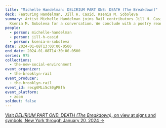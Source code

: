 ```yaml
---
title: "Michelle Handelman: DELIRIUM PART ONE: DEATH (The Breakdown)"
deck: Featuring Handelman, Jill H. Casid, Ksenia M. Soboleva
summary: Artist Michelle Handelman joins Rail contributors Jill H. Casid and
  Ksenia M. Soboleva for a conversation. We conclude with a poetry reading.
people:
  - person: michelle-handelman
  - person: jill-h-casid
  - person: ksenia-m-soboleva
date: 2024-01-08T13:00:00-0500
end_date: 2024-01-08T14:30:00-0500
series: 975
collections:
  - the-new-social-environment
event_organizer:
  - the-brooklyn-rail
event_producer:
  - the-brooklyn-rail
event_id: recg6MLi5cS0gPBfh
event_platform:
  - zoom
soldout: false
---
```

[V﻿isit *DELIRIUM PART ONE: DEATH (The Breakdown)*, on view at signs and symbols, New York through January 20, 2024 →](https://www.signsandsymbols.art/exhibitions/delirium-part-one-death#:~:text=DELIRIUM%20PART%20ONE%3A%20DEATH%20(The%20Breakdown)%20is%20an%20ambitious,necropolitical%20violence%20and%20collective%20grief.)